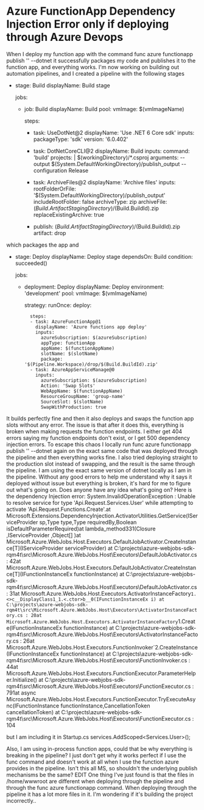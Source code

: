 
# Azure FunctionApp Dependency Injection Error only if deploying through Azure Devops

When I deploy my function app with the command
func azure functionapp publish '<name>' --dotnet it successfully packages my code and publishes it to the function app, and everything works.
I'm now working on building out automation pipelines, and I created a pipeline with the following stages
- stage: Build
  displayName: Build stage

  jobs:
  - job: Build
    displayName: Build
    pool:
      vmImage: $(vmImageName)

    steps:
    - task: UseDotNet@2
      displayName: 'Use .NET 6 Core sdk'
      inputs:
        packageType: 'sdk'
        version: '6.0.402'

    - task: DotNetCoreCLI@2
      displayName: Build
      inputs:
        command: 'build'
        projects: |
          $(workingDirectory)/*.csproj
        arguments: --output $(System.DefaultWorkingDirectory)/publish_output --configuration Release

    - task: ArchiveFiles@2
      displayName: 'Archive files'
      inputs:
        rootFolderOrFile: '$(System.DefaultWorkingDirectory)/publish_output'
        includeRootFolder: false
        archiveType: zip
        archiveFile: $(Build.ArtifactStagingDirectory)/$(Build.BuildId).zip
        replaceExistingArchive: true

    - publish: $(Build.ArtifactStagingDirectory)/$(Build.BuildId).zip
      artifact: drop

which packages the app and
- stage: Deploy
  displayName: Deploy stage
  dependsOn: Build
  condition: succeeded()

  jobs:
  - deployment: Deploy
    displayName: Deploy
    environment: 'development'
    pool:
      vmImage: $(vmImageName)

    strategy:
      runOnce:
        deploy:

          steps:
          - task: AzureFunctionApp@1
            displayName: 'Azure functions app deploy'
            inputs:
              azureSubscription: $(azureSubscription)
              appType: functionApp
              appName: $(functionAppName)
              slotName: $(slotName)
              package: '$(Pipeline.Workspace)/drop/$(Build.BuildId).zip'
          - task: AzureAppServiceManage@0
            inputs:
              azureSubscription: $(azureSubscription)
              Action: 'Swap Slots'
              WebAppName: $(functionAppName)
              ResourceGroupName: 'group-name'
              SourceSlot: $(slotName)
              SwapWithProduction: true

It builds perfectly fine and then it also deploys and swaps the function app slots without any error.
The issue is that after it does this, everything is broken when making requests the function endpoints. I either get 404 errors saying my function endpoints don't exist, or I get 500 dependency injection errors. To escape this chaos I locally run func azure functionapp publish '<name>' --dotnet again on the exact same code that was deployed through the pipeline and then everything works fine.
I also tried deploying straight to the production slot instead of swapping, and the result is the same through the pipeline.
I am using the exact same version of dotnet locally as I am in the pipeline. Without any good errors to help me understand why it says it deployed without issue but everything is broken, it's hard for me to figure out what's going on.
Does anyone have any idea what's going on?
Here is the dependency Injection error:
System.InvalidOperationException : Unable to resolve service for type 'Api.Request.Services.User' while attempting to activate 'Api.Request.Functions.Create'.at Microsoft.Extensions.DependencyInjection.ActivatorUtilities.GetService(IServiceProvider sp,Type type,Type requiredBy,Boolean isDefaultParameterRequired)at lambda_method331(Closure ,IServiceProvider ,Object[] )at Microsoft.Azure.WebJobs.Host.Executors.DefaultJobActivator.CreateInstance[T](IServiceProvider serviceProvider) at C:\projects\azure-webjobs-sdk-rqm4t\src\Microsoft.Azure.WebJobs.Host\Executors\DefaultJobActivator.cs : 42at Microsoft.Azure.WebJobs.Host.Executors.DefaultJobActivator.CreateInstance[T](IFunctionInstanceEx functionInstance) at C:\projects\azure-webjobs-sdk-rqm4t\src\Microsoft.Azure.WebJobs.Host\Executors\DefaultJobActivator.cs : 31at Microsoft.Azure.WebJobs.Host.Executors.ActivatorInstanceFactory`1.<>c__DisplayClass1_1.<.ctor>b__0(IFunctionInstanceEx i) at C:\projects\azure-webjobs-sdk-rqm4t\src\Microsoft.Azure.WebJobs.Host\Executors\ActivatorInstanceFactory.cs : 20at Microsoft.Azure.WebJobs.Host.Executors.ActivatorInstanceFactory`1.Create(IFunctionInstanceEx functionInstance) at C:\projects\azure-webjobs-sdk-rqm4t\src\Microsoft.Azure.WebJobs.Host\Executors\ActivatorInstanceFactory.cs : 26at Microsoft.Azure.WebJobs.Host.Executors.FunctionInvoker`2.CreateInstance(IFunctionInstanceEx functionInstance) at C:\projects\azure-webjobs-sdk-rqm4t\src\Microsoft.Azure.WebJobs.Host\Executors\FunctionInvoker.cs : 44at Microsoft.Azure.WebJobs.Host.Executors.FunctionExecutor.ParameterHelper.Initialize() at C:\projects\azure-webjobs-sdk-rqm4t\src\Microsoft.Azure.WebJobs.Host\Executors\FunctionExecutor.cs : 791at async Microsoft.Azure.WebJobs.Host.Executors.FunctionExecutor.TryExecuteAsync(IFunctionInstance functionInstance,CancellationToken cancellationToken) at C:\projects\azure-webjobs-sdk-rqm4t\src\Microsoft.Azure.WebJobs.Host\Executors\FunctionExecutor.cs : 104

but I am including it in Startup.cs
services.AddScoped<Services.User>();

Also, I am using in-process function apps, could that be why everything is breaking in the pipeline? I just don't get why it works perfect if I use the func command and doesn't work at all when I use the function azure provides in the pipeline. Isn't this all MS, so shouldn't the underlying publish mechanisms be the same?
EDIT
One thing I've just found is that the files in /home/wwwroot are different when deploying through the pipeline and through the func azure functionapp command. When deploying through the pipeline it has a lot more files in it. I'm wondering if it's building the project incorrectly..

        